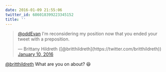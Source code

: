 ```yaml
---
date: 2016-01-09 21:55:06
twitter_id: 686018399223345152
title: ''
---
```


<blockquote class="twitter-tweet"><p lang="en" dir="ltr"><a href="https://twitter.com/oddEvan?ref_src=twsrc%5Etfw">@oddEvan</a> I&#39;m reconsidering my position now that you ended your tweet with a preposition.</p>&mdash; Brittany Hildreth ([@britthildreth](https://twitter.com/britthildreth)) <a href="https://twitter.com/britthildreth/status/686018245388668928?ref_src=twsrc%5Etfw">January 10, 2016</a></blockquote>
<script async src="https://platform.twitter.com/widgets.js" charset="utf-8"></script>

[@britthildreth](https://twitter.com/britthildreth) What are you on about? 😆
